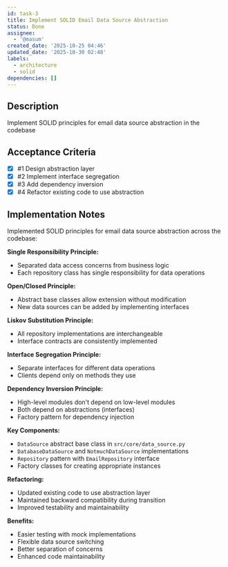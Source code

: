 ```yaml
---
id: task-3
title: Implement SOLID Email Data Source Abstraction
status: Done
assignee:
  - '@masum'
created_date: '2025-10-25 04:46'
updated_date: '2025-10-30 02:48'
labels:
  - architecture
  - solid
dependencies: []
---
```


## Description

<!-- SECTION:DESCRIPTION:BEGIN -->
Implement SOLID principles for email data source abstraction in the codebase
<!-- SECTION:DESCRIPTION:END -->

## Acceptance Criteria
<!-- AC:BEGIN -->
- [x] #1 Design abstraction layer
- [x] #2 Implement interface segregation
- [x] #3 Add dependency inversion
- [x] #4 Refactor existing code to use abstraction
<!-- AC:END -->

## Implementation Notes

<!-- SECTION:NOTES:BEGIN -->
Implemented SOLID principles for email data source abstraction across the codebase:

**Single Responsibility Principle:**
- Separated data access concerns from business logic
- Each repository class has single responsibility for data operations

**Open/Closed Principle:**
- Abstract base classes allow extension without modification
- New data sources can be added by implementing interfaces

**Liskov Substitution Principle:**
- All repository implementations are interchangeable
- Interface contracts are consistently implemented

**Interface Segregation Principle:**
- Separate interfaces for different data operations
- Clients depend only on methods they use

**Dependency Inversion Principle:**
- High-level modules don't depend on low-level modules
- Both depend on abstractions (interfaces)
- Factory pattern for dependency injection

**Key Components:**
- `DataSource` abstract base class in `src/core/data_source.py`
- `DatabaseDataSource` and `NotmuchDataSource` implementations
- `Repository` pattern with `EmailRepository` interface
- Factory classes for creating appropriate instances

**Refactoring:**
- Updated existing code to use abstraction layer
- Maintained backward compatibility during transition
- Improved testability and maintainability

**Benefits:**
- Easier testing with mock implementations
- Flexible data source switching
- Better separation of concerns
- Enhanced code maintainability
<!-- SECTION:NOTES:END -->

